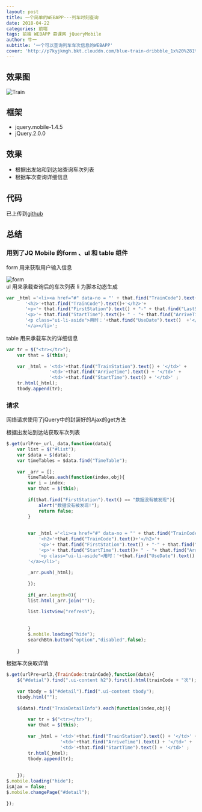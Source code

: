 ```yaml
---
layout: post
title: 一个简单的WEBAPP---列车时刻查询
date: 2018-04-22
categories: 前端
tags: 前端 WEBAPP 慕课网 jQueryMobile
author: 牛一 
subtitle: '一个可以查询列车车次信息的WEBAPP'
cover: 'http://p7kyjkmgh.bkt.clouddn.com/blue-train-dribbble_1x%20%281%29.jpg'
---  
```


## 效果图 

![Train](http://p7kyjkmgh.bkt.clouddn.com/Train.gif)  

## 框架  
* jquery.mobile-1.4.5  
* jQuery.2.0.0  

## 效果  
* 根据出发站和到达站查询车次列表  
* 根据车次查询详细信息  

## 代码 
已上传到[github]()  
  

## 总结  
###  用到了JQ Mobile 的form 、ul 和 table 组件 

form 用来获取用户输入信息  

![form](http://p7kyjkmgh.bkt.clouddn.com/QQ%E6%88%AA%E5%9B%BE20180506215328.png)   
ul 用来承载查询后的车次列表  li 为脚本动态生成  
 ```javascript
 var _html ='<li><a href="#" data-no = "' + that.find("TrainCode").text()+'">'+
		'<h2>'+that.find("TrainCode").text()+'</h2>'+
		'<p>'+ that.find("FirstStation").text() + "-" + that.find("LastStation").text() +'</p>'+
		'<p>'+ that.find("StartTime").text()+ " - "+ that.find("ArriveTime").text()+'</p>'+
        '<p class="ui-li-aside">用时：'+that.find("UseDate").text()  +'</p>'+
        '</a></li>';  
```  
table 用来承载车次的详细信息  
```javascript
var tr = $("<tr></tr>");
	var that = $(this);
			
	var _html = '<td>'+that.find("TrainStation").text() + '</td>' +
		        '<td>'+that.find("ArriveTime").text() + '</td>' +
				'<td>'+that.find("StartTime").text() + '</td>' ;
	tr.html(_html);
	tbody.append(tr);
```  
###  请求  
网络请求使用了jQuery中的封装好的Ajax的get方法  

根据出发站到达站获取车次列表  
```javascript
$.get(urlPre+_url,_data,function(data){
    var list = $("#list");
    var $data = $(data);
    var timeTables = $data.find("TimeTable");
    
    var _arr = [];
        timeTables.each(function(index,obj){
        var i = index;
        var that = $(this);
        
        if(that.find("FirstStation").text() == "数据没有被发现"){
            alert("数据没有被发现!");
            return false;
        }
        
        
        var _html ='<li><a href="#" data-no = "' + that.find("TrainCode").text()+'">'+
            '<h2>'+that.find("TrainCode").text()+'</h2>'+
            '<p>'+ that.find("FirstStation").text() + "-" + that.find("LastStation").text() +'</p>'+
            '<p>'+ that.find("StartTime").text()+ " - "+ that.find("ArriveTime").text()+'</p>'+
            '<p class="ui-li-aside">用时：'+that.find("UseDate").text()  +'</p>'+
        '</a></li>';
        
        _arr.push(_html);
        
        });
        
        if(_arr.length>0){
        list.html(_arr.join(""));
        
        list.listview("refresh");
        
        
        }
        $.mobile.loading("hide");
        searchBtn.button("option","disabled",false);
    
    }
```  
根据车次获取详情  
```javascript
$.get(urlPre+url3,{TrainCode:trainCode},function(data){
    $("#detial").find(".ui-content h2").first().html(trainCode + "次");
    
    var tbody = $("#detail").find(".ui-content tbody");
    tbody.html("");
    
    $(data).find("TrainDetailInfo").each(function(index,obj){
        
        var tr = $("<tr></tr>");
        var that = $(this);
        
        var _html = '<td>'+that.find("TrainStation").text() + '</td>' +
                    '<td>'+that.find("ArriveTime").text() + '</td>' +
                    '<td>'+that.find("StartTime").text() + '</td>' ;
        tr.html(_html);
        tbody.append(tr);
        
                    
    });
$.mobile.loading("hide");
isAjax = false;
$.mobile.changePage("#detail");
    
});
```  








